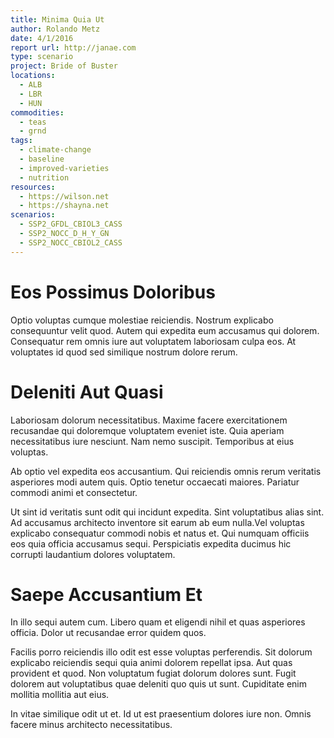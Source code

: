 ```yaml
---
title: Minima Quia Ut
author: Rolando Metz
date: 4/1/2016
report url: http://janae.com
type: scenario
project: Bride of Buster
locations:
  - ALB
  - LBR
  - HUN
commodities:
  - teas
  - grnd
tags:
  - climate-change
  - baseline
  - improved-varieties
  - nutrition
resources:
  - https://wilson.net
  - https://shayna.net
scenarios:
  - SSP2_GFDL_CBIOL3_CASS
  - SSP2_NOCC_D_H_Y_GN
  - SSP2_NOCC_CBIOL2_CASS
---
```

# Eos Possimus Doloribus
Optio voluptas cumque molestiae reiciendis. Nostrum explicabo consequuntur velit quod. Autem qui expedita eum accusamus qui dolorem. Consequatur rem omnis iure aut voluptatem laboriosam culpa eos. At voluptates id quod sed similique nostrum dolore rerum.

# Deleniti Aut Quasi
Laboriosam dolorum necessitatibus. Maxime facere exercitationem recusandae qui doloremque voluptatem eveniet iste. Quia aperiam necessitatibus iure nesciunt. Nam nemo suscipit. Temporibus at eius voluptas.
 Ab optio vel expedita eos accusantium. Qui reiciendis omnis rerum veritatis asperiores modi autem quis. Optio tenetur occaecati maiores. Pariatur commodi animi et consectetur.
 Ut sint id veritatis sunt odit qui incidunt expedita. Sint voluptatibus alias sint. Ad accusamus architecto inventore sit earum ab eum nulla.Vel voluptas explicabo consequatur commodi nobis et natus et. Qui numquam officiis eos quia officia accusamus sequi. Perspiciatis expedita ducimus hic corrupti laudantium dolores voluptatem.

# Saepe Accusantium Et
In illo sequi autem cum. Libero quam et eligendi nihil et quas asperiores officia. Dolor ut recusandae error quidem quos.
 Facilis porro reiciendis illo odit est esse voluptas perferendis. Sit dolorum explicabo reiciendis sequi quia animi dolorem repellat ipsa. Aut quas provident et quod. Non voluptatum fugiat dolorum dolores sunt. Fugit dolorem aut voluptatibus quae deleniti quo quis ut sunt. Cupiditate enim mollitia mollitia aut eius.
 In vitae similique odit ut et. Id ut est praesentium dolores iure non. Omnis facere minus architecto necessitatibus.
